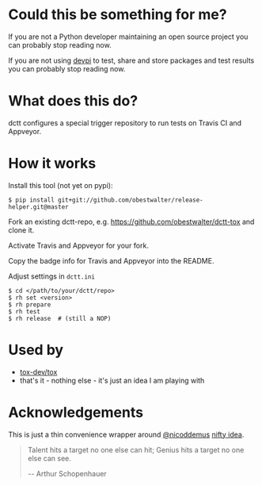 # Could this be something for me?

If you are not a Python developer maintaining an open source project you can probably stop reading now.

If you are not using [devpi](http://doc.devpi.net) to test, share and store packages and test results you can probably stop reading now.

# What does this do?

dctt configures a special trigger repository to run tests on Travis CI and Appveyor.

# How it works

Install this tool (not yet on pypi):

    $ pip install git+git://github.com/obestwalter/release-helper.git@master 

Fork an existing dctt-repo, e.g. https://github.com/obestwalter/dctt-tox and clone it.

Activate Travis and Appveyor for your fork.

Copy the badge info for Travis and Appveyor into the README.

Adjust settings in `dctt.ini`

    $ cd </path/to/your/dctt/repo>
    $ rh set <version>
    $ rh prepare
    $ rh test
    $ rh release  # (still a NOP)

# Used by

* [tox-dev/tox](https://github.com/tox-dev/tox)
* that's it - nothing else - it's just an idea I am playing with

# Acknowledgements

This is just a thin convenience wrapper around [@nicoddemus](https://github.com/nicoddemus) [nifty idea](https://github.com/nicoddemus/devpi-cloud-tester).

> Talent hits a target no one else can hit; Genius hits a target no one else can see.
>
> -- Arthur Schopenhauer

